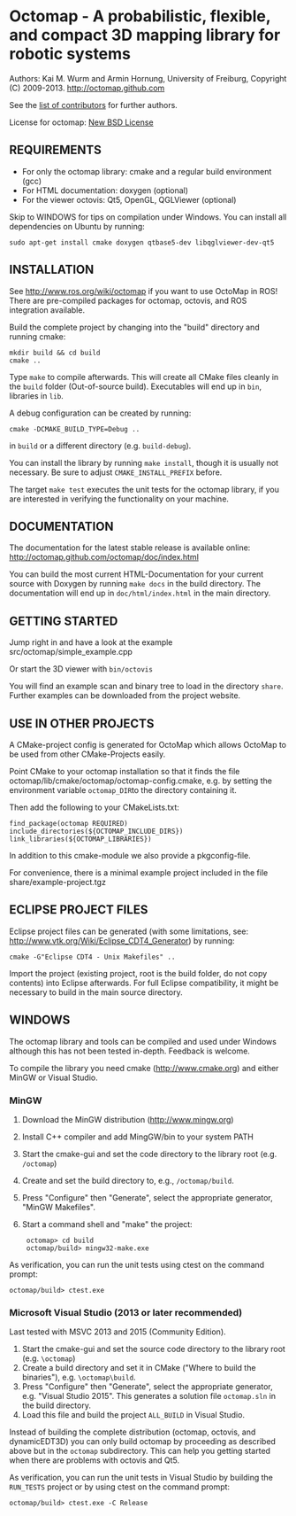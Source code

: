 Octomap - A probabilistic, flexible, and compact 3D mapping library for robotic systems
=======================================================================================

Authors: Kai M. Wurm and Armin Hornung, University of Freiburg, Copyright (C) 2009-2013.
http://octomap.github.com

See the [list of contributors](AUTHORS.txt) for further authors.

License for octomap: [New BSD License](LICENSE.txt)


REQUIREMENTS
------------

* For only the octomap library: cmake and a regular build environment (gcc)
* For HTML documentation: doxygen (optional)
* For the viewer octovis: Qt5, OpenGL, QGLViewer (optional)


Skip to WINDOWS for tips on compilation under Windows. You can install all dependencies on Ubuntu by running:

    sudo apt-get install cmake doxygen qtbase5-dev libqglviewer-dev-qt5
       
INSTALLATION
------------
 
See http://www.ros.org/wiki/octomap if you want to use OctoMap in ROS! 
There are pre-compiled packages for octomap, octovis, and ROS integration available.


Build the complete project by changing into the "build" directory 
and running cmake:

    mkdir build && cd build	
    cmake ..
	
Type `make` to compile afterwards. This will create all CMake
files cleanly in the `build` folder (Out-of-source build).
Executables will end up in `bin`, libraries in `lib`.


A debug configuration can be created by running:
	
    cmake -DCMAKE_BUILD_TYPE=Debug ..

in `build` or a different directory (e.g. `build-debug`).

You can install the library by running `make install`, though it 
is usually not necessary. Be sure to adjust `CMAKE_INSTALL_PREFIX` before.

The target `make test` executes the unit tests for the octomap library,
if you are interested in verifying the functionality on your machine.


DOCUMENTATION
-------------

The documentation for the latest stable release is available online:
  http://octomap.github.com/octomap/doc/index.html

You can build the most current HTML-Documentation for your current
source with Doxygen by running `make docs` 
in the build directory. The documentation will end up in
`doc/html/index.html` in the main directory.


GETTING STARTED
---------------

Jump right in and have a look at the example
src/octomap/simple_example.cpp

Or start the 3D viewer with `bin/octovis`

You will find an example scan and binary tree to load in the directory `share`.
Further examples can be downloaded from the project website.


USE IN OTHER PROJECTS
---------------------

A CMake-project config is generated for OctoMap which allows OctoMap
to be used from other CMake-Projects easily.

Point CMake to your octomap installation so that it finds the file
octomap/lib/cmake/octomap/octomap-config.cmake, e.g. by setting the environment
variable `octomap_DIR`to the directory containing it.

Then add the following to your CMakeLists.txt:

    find_package(octomap REQUIRED)
    include_directories(${OCTOMAP_INCLUDE_DIRS})
    link_libraries(${OCTOMAP_LIBRARIES})

In addition to this cmake-module we also provide a pkgconfig-file.

For convenience, there is a minimal example project included in the file 
share/example-project.tgz


ECLIPSE PROJECT FILES
---------------------

Eclipse project files can be generated (with some limitations, see:
http://www.vtk.org/Wiki/Eclipse_CDT4_Generator) by running:

    cmake -G"Eclipse CDT4 - Unix Makefiles" ..
	
Import the project (existing project, root is the build folder, 
do not copy contents) into Eclipse afterwards. For full Eclipse
compatibility, it might be necessary to build in the main source
directory.


WINDOWS
-------

The octomap library and tools can be compiled and used
under Windows although this has not been tested in-depth. 
Feedback is welcome.

To compile the library you need cmake (http://www.cmake.org)
and either MinGW or Visual Studio.

### MinGW ###

1. Download the MinGW distribution (http://www.mingw.org)
2. Install C++ compiler and add MingGW/bin to your system PATH
3. Start the cmake-gui and set the code directory to the 
  library root (e.g. `/octomap`)
4. Create and set the build directory to, e.g., `/octomap/build`.
5. Press "Configure" then "Generate", select the appropriate generator, "MinGW Makefiles".
6. Start a command shell and "make" the project:

        octomap> cd build
        octomap/build> mingw32-make.exe
    

As verification, you can run the unit tests using ctest on the 
command prompt:

    octomap/build> ctest.exe


### Microsoft Visual Studio (2013 or later recommended) ###

Last tested with MSVC 2013 and 2015 (Community Edition).

1. Start the cmake-gui and set the source code directory to the 
  library root (e.g. `\octomap`)
2. Create a build directory and set it in CMake ("Where to build the
   binaries"), e.g.  `\octomap\build`.
3. Press "Configure" then "Generate", select the appropriate generator, e.g. "Visual Studio 2015". 
      This generates a solution file `octomap.sln` in the build directory.
4. Load this file and build the project `ALL_BUILD` in Visual Studio.

Instead of building the complete distribution (octomap, octovis, and dynamicEDT3D)
you can only build octomap by proceeding as described above but in the `octomap`
subdirectory. This can help you getting started when there are problems with
octovis and Qt5.

As verification, you can run the unit tests in Visual Studio by building the
`RUN_TESTS` project or by using ctest on the command prompt:

    octomap/build> ctest.exe -C Release

